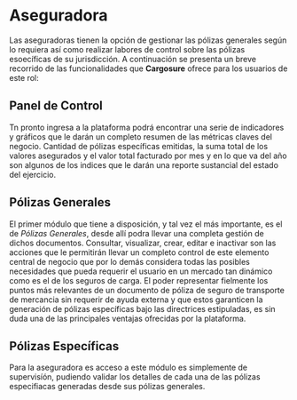 # Aseguradora

Las aseguradoras tienen la opción de gestionar las pólizas generales según lo requiera así como realizar labores de control sobre las pólizas esoecíficas de su jurisdicción. A continuación se presenta un breve recorrido de las funcionalidades que **Cargosure** ofrece para los usuarios de este rol:

## Panel de Control

Tn pronto ingresa a la plataforma podrá encontrar una serie de indicadores y gráficos que le darán un completo resumen de las métricas claves del negocio.  Cantidad de pólizas específicas emitidas, la suma total de los valores asegurados y el valor total facturado por mes y en lo que va del año son algunos de los indices que le darán una reporte sustancial del estado del ejercicio.

## Pólizas Generales

El primer módulo que tiene a disposición, y tal vez el más importante, es el de *Pólizas Generales*, desde allí podra llevar una completa gestión de dichos documentos. Consultar, visualizar, crear, editar e inactivar son las acciones que le permitirán llevar un completo control de este elemento central de negocio que por lo demás considera todas las posibles necesidades que pueda requerir el usuario en un mercado tan dinámico como es el de los seguros de carga. El poder representar fielmente  los puntos más relevantes de un documento de póliza de seguro de transporte de mercancia sin requerir de ayuda externa y que estos garanticen la generación de pólizas específicas bajo las directrices estipuladas, es sin duda una de las principales ventajas ofrecidas por la plataforma.

## Pólizas Específicas

Para la aseguradora es acceso a este módulo es simplemente de supervisíón, pudiendo validar los detalles de cada una de las pólizas especifiacas generadas desde sus pólizas generales.
